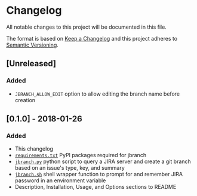 # Changelog
All notable changes to this project will be documented in this file.

The format is based on [Keep a Changelog](http://keepachangelog.com/en/1.0.0/)
and this project adheres to [Semantic Versioning](http://semver.org/spec/v2.0.0.html).

## [Unreleased]
### Added
- `JBRANCH_ALLOW_EDIT` option to allow editing the branch name before creation

## [0.1.0] - 2018-01-26
### Added
- This changelog
- [`requirements.txt`](requirements.txt) PyPI packages required for jbranch
- [`jbranch.py`](jbranch.py) python script to query a JIRA server and create a git branch based on an issue's type, key, and summary
- [`jbranch.sh`](jbranch.sh) shell wrapper function to prompt for and remember JIRA password in an environment variable
- Description, Installation, Usage, and Options sections to README
